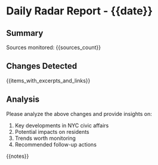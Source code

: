 # Daily Radar Report - {{date}}

## Summary
Sources monitored: {{sources_count}}

## Changes Detected
{{items_with_excerpts_and_links}}

## Analysis
Please analyze the above changes and provide insights on:
1. Key developments in NYC civic affairs
2. Potential impacts on residents
3. Trends worth monitoring
4. Recommended follow-up actions

{{notes}}